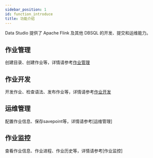 ```yaml
---
sidebar_position: 1
id: function_introduce
title: 功能介绍
---
```





Data Studio 提供了 Apache Flink 及其他 DBSQL 的开发、提交和运维能力。

## 作业管理

创建目录、创建作业等，详情请参考[作业管理](/zh-CN/administrator_guide/studio/job_manage.md)

## 作业开发

开发作业、检查语法、发布作业等，详情请参考[作业开发](/zh-CN/administrator_guide/studio/job_dev/flinksql_guide/summary)

## 运维管理

配置作业信息、保存savepoint等，详情请参考[运维管理]

## 作业监控

查看作业信息、作业进程、作业历史等，详情请参考[作业监控]

